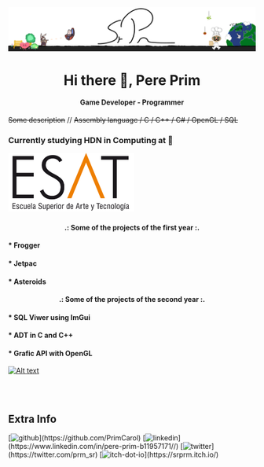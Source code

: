 ![Game Developer - Programmer](https://github.com/PrimCarol/PrimCarol/blob/main/Fondo_Perfil_2.png)

<h1 align="center"> Hi there 👋, Pere Prim </h1>
<h4 align="center"> Game Developer - Programmer </h4>


~~Some description~~ // 
~~Assembly language / C / C++ / C# / OpenGL / SQL~~


<h3> Currently studying HDN in Computing at 🔽 </h3>
<img src= "https://github.com/PrimCarol/PrimCarol/blob/main/ESAT_LOGO_0.png" width="256" />
<h4 align="center"> .: Some of the projects of the first year :. </h4>

<h4> * Frogger </h4>

<h4> * Jetpac </h4>

<h4> * Asteroids </h4>

<h4 align="center"> .: Some of the projects of the second year :. </h4>

<h4> * SQL Viwer using ImGui </h4>

<h4> * ADT in C and C++ </h4>

<h4> * Grafic API with OpenGL </h4>

[![Alt text](https://img.youtube.com/vi/7La8zAvZ9l4/0.jpg)](https://www.youtube.com/watch?v=7La8zAvZ9l4)

<br><br>
<h2> Extra Info </h2>
[<img src='https://cdn.jsdelivr.net/npm/simple-icons@3.0.1/icons/github.svg' alt='github' height='40'>](https://github.com/PrimCarol)  [<img src='https://cdn.jsdelivr.net/npm/simple-icons@3.0.1/icons/linkedin.svg' alt='linkedin' height='40'>](https://www.linkedin.com/in/pere-prim-b11957171//)  [<img src='https://cdn.jsdelivr.net/npm/simple-icons@3.0.1/icons/twitter.svg' alt='twitter' height='40'>](https://twitter.com/prm_sr)  [<img src='https://cdn.jsdelivr.net/npm/simple-icons@3.0.1/icons/itch-dot-io.svg' alt='itch-dot-io' height='40'>](https://srprm.itch.io/)  
